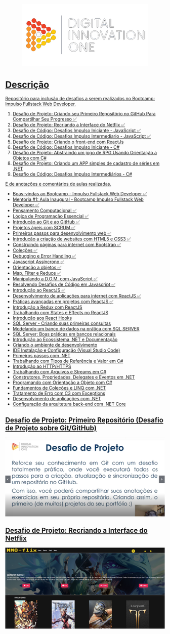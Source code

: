 <p align="center">
  <a href="https://www.dio.me/"><img width="400" src="src/imagens/diologo.png">
</p>

# Descrição  

Repositório para inclusão de desafios a serem realizados no Bootcamp: Impulso Fullstack Web Developer.
1. Desafio de Projeto: Criando seu Primeiro Repositório no GitHub Para Compartilhar Seu Progresso :white_check_mark:
2. Desafio de Projeto: Recriando a Interface do Netflix :white_check_mark:
3. Desafio de Código: Desafios Impulso Iniciante - JavaScript :white_check_mark:
4. Desafio de Código: Desafios Impulso Intermediario - JavaScript :white_check_mark:
5. Desafio de Projeto: Criando o front-end com ReactJs
6. Desafio de Código: Desafios Impulso Iniciante - C#
7. Desafio de Projeto: Abstraindo um jogo de RPG Usando Orientação a Objetos com C#
8. Desafio de Projeto: Criando um APP simples de cadastro de séries em .NET
9. Desafio de Código: Desafios Impulso Intermediários - C#

E de anotações e comentários de aulas realizadas.
* Boas-vindas ao Bootcamp - Impulso Fullstack Web Developer :white_check_mark:
* Mentoria #1: Aula Inaugural - Bootcamp Impulso Fullstack Web Developer :white_check_mark:
* Pensamento Computacional :white_check_mark:
* Lógica de Programação Essencial :white_check_mark:
* Introdução ao Git e ao GitHub :white_check_mark:
* Projetos ágeis com SCRUM :white_check_mark:
* Primeiros passos para desenvolvimento web :white_check_mark:
* Introdução a criação de websites com HTML5 e CSS3 :white_check_mark:
* Construindo páginas para internet com Bootstrap :white_check_mark:
* Coleções :white_check_mark:
* Debugging e Error Handling :white_check_mark:
* Javascript Assíncrono :white_check_mark:
* Orientação a objetos :white_check_mark:
* Map, Filter e Reduce :white_check_mark:
* Manipulando a D.O.M. com JavaScript :white_check_mark:
* Resolvendo Desafios de Código em Javascript :white_check_mark:
* Introdução ao ReactJS :white_check_mark:
* Desenvolvimento de aplicações para internet com ReactJS :white_check_mark:
* Práticas avançadas em projetos com ReactJS :white_check_mark:
* Introdução a Redux com ReactJS 
* Trabalhando com States e Effects no ReactJS
* Introdução aos React Hooks
* SQL Server - Criando suas primeiras consultas
* Modelando um banco de dados na prática com SQL SERVER
* SQL Server: Boas práticas em bancos relacionais
* Introdução ao Ecossistema .NET e Documentação
* Criando o ambiente de desenvolvimento
* IDE Instalação e Configuração (Visual Studio Code)
* Primeiros passos com .NET
* Trabalhando com Tipos de Referência e Valor em C#
* Introdução ao HTTP/HTTPS
* Trabalhando com Arquivos e Streams em C#
* Construtores, Propriedades, Delegates e Eventos em .NET
* Programando com Orientação a Objeto com C#
* Fundamentos de Coleções e LINQ com .NET
* Tratamento de Erro com C3 com Exceptions
* Desenvolvimento de aplicações com .NET
* Configuração da arquitetura back-end com .NET Core


## Desafio de Projeto: Primeiro Repositório (Desafio de Projeto sobre Git/GitHub)

<p align="center">
  <img width="600" src="src/imagens/desafio 1.png">
 </p>
 
 ## Desafio de Projeto: Recriando a Interface do Netflix 
 <p align="center">
  <img width="600" src="Projetos/Projeto 1 - Netflix/img/site1.png">
 </p>
 

